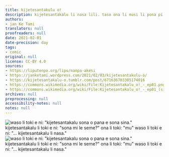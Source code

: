 ```yaml
---
title: kijetesantakulu o!
description: kijetesantakalu li nasa lili. taso ona li musi li pona pi nasin ona.
authors:
- jan Ke Tami
translators: null
proofreaders: null
date: 2021-02-01
date-precision: day
tags:
- comic
original: null
license: CC-BY 4.0
sources:
- https://liputenpo.org/lipu/nanpa-akesi
- https://janketami.wordpress.com/2021/02/03/kijetesantakulu-o/
- https://kijetesantakalu-o.tumblr.com/post/671636703385174016
- https://commons.wikimedia.org/wiki/File:Kijetesantakalu_o!_-_ep01.png
- https://commons.wikimedia.org/wiki/File:Kijetesantakalu_o!_-_ep01_(sitelen_pona).png
archives: null
preprocessing: null
accessibility-notes: null
notes: null
---
```


![waso li toki e ni: "kijetesantakalu sona o pana e sona sina." kijetesantakalu li toki e ni: "sona mi le seme?" ona li toki: "mu" waso li toki e ni: "... kijetesantakalu li nasa."](https://upload.wikimedia.org/wikipedia/commons/d/d8/Kijetesantakalu_o%21_-_ep01.png)
![waso li toki e ni: "kijetesantakalu sona o pana e sona sina." kijetesantakalu li toki e ni: "sona mi le seme?" ona li toki: "mu" waso li toki e ni: "... kijetesantakalu li nasa."](https://upload.wikimedia.org/wikipedia/commons/2/2f/Kijetesantakalu_o%21_-_ep01_%28sitelen_pona%29.png)
